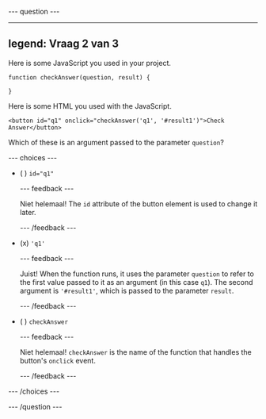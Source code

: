 \--- question ---

---

## legend: Vraag 2 van 3

Here is some JavaScript you used in your project.

```
function checkAnswer(question, result) {

}
```

Here is some HTML you used with the JavaScript.

```
<button id="q1" onclick="checkAnswer('q1', '#result1')">Check Answer</button>
```

Which of these is an argument passed to the parameter `question`?

\--- choices ---

- ( ) `id="q1"`

  \--- feedback ---

  Niet helemaal! The `id` attribute of the button element is used to change it later.

  \--- /feedback ---

- (x) `'q1'`

  \--- feedback ---

  Juist! When the function runs, it uses the parameter `question` to refer to the first value passed to it as an argument (in this case `q1`). The second argument is `'#result1'`, which is passed to the parameter `result`.

  \--- /feedback ---

- ( ) `checkAnswer`

  \--- feedback ---

  Niet helemaal! `checkAnswer` is the name of the function that handles the button's `onclick` event.

  \--- /feedback ---

\--- /choices ---

\--- /question ---
